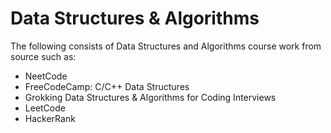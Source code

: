 # Data Structures & Algorithms

The following consists of Data Structures and Algorithms course work from source such as:

- NeetCode
- FreeCodeCamp: C/C++ Data Structures
- Grokking Data Structures & Algorithms for Coding Interviews 
- LeetCode
- HackerRank
